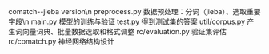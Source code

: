 comatch--jieba version\n
preprocess.py 数据预处理：分词（jieba）、选取重要字段\n
main.py  模型的训练与验证
test.py  得到测试集的答案
util/corpus.py  产生词向量词典、批量数据选取和格式调整
rc/evaluation.py  验证集评估
rc/comatch.py   神经网络结构设计
